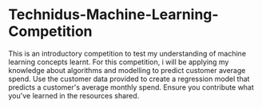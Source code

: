 # Technidus-Machine-Learning-Competition
This is an introductory competition to test my understanding of machine learning concepts learnt. For this competition, i will be applying my knowledge about algorithms and modelling to predict customer average spend. Use the customer data provided to create a regression model that predicts a customer's average monthly spend. Ensure you contribute what you've learned in the resources shared.
